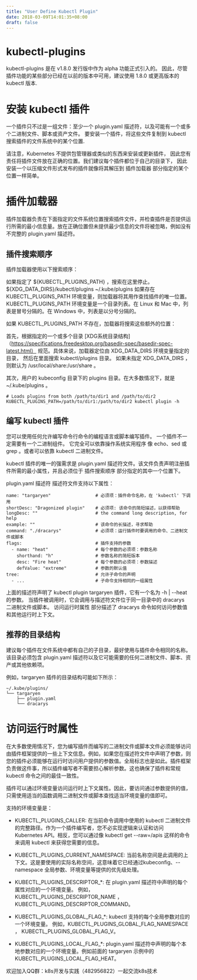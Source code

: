 ```yaml
---
title: "User Define Kubectl Plugin"
date: 2018-03-09T14:01:35+08:00
draft: false
---
```


# kubectl-plugins

kubectl-plugins 是在 v1.8.0 发行版中作为 alpha 功能正式引入的。 
因此，尽管插件功能的某些部分已经在以前的版本中可用，建议使用 1.8.0 或更高版本的 kubectl 版本.

# 安装 kubectl 插件

一个插件只不过是一组文件：至少一个 plugin.yaml 描述符，以及可能有一个或多个二进制文件、脚本或资产文件。 
要安装一个插件，将这些文件复制到 kubectl 搜索插件的文件系统中的某个位置.

请注意，Kubernetes 不提供包管理器或类似的东西来安装或更新插件，
因此您有责任将插件文件放在正确的位置。我们建议每个插件都位于自己的目录下，
因此安装一个以压缩文件形式发布的插件就像将其解压到 插件加载器 部分指定的某个位置一样简单。

# 插件加载器

插件加载器负责在下面指定的文件系统位置搜索插件文件，并检查插件是否提供运行所需的最小信息量。放在正确位置但未提供最少信息的文件将被忽略，例如没有不完整的 plugin.yaml 描述符。

## 插件搜索顺序

插件加载器使用以下搜索顺序：

如果指定了 ${KUBECTL_PLUGINS_PATH} ，搜索在这里停止。
${XDG_DATA_DIRS}/kubectl/plugins
~/.kube/plugins
如果存在 KUBECTL_PLUGINS_PATH 环境变量，则加载器将其用作查找插件的唯一位置。 KUBECTL_PLUGINS_PATH 环境变量是一个目录列表。在 Linux 和 Mac 中，列表是冒号分隔的。在 Windows 中，列表是以分号分隔的。

如果 KUBECTL_PLUGINS_PATH 不存在，加载器将搜索这些额外的位置：

首先，根据指定的一个或多个目录 [XDG系统目录结构]（https://specifications.freedesktop.org/basedir-spec/basedir-spec-latest.html） 规范。具体来说，加载器定位由 XDG_DATA_DIRS 环境变量指定的目录， 然后在里面搜索 kubectl/plugins 目录。 如果未指定 XDG_DATA_DIRS ，则默认为 /usr/local/share:/usr/share 。

其次，用户的 kubeconfig 目录下的 plugins 目录。在大多数情况下，就是 ~/.kube/plugins 。

```
# Loads plugins from both /path/to/dir1 and /path/to/dir2
KUBECTL_PLUGINS_PATH=/path/to/dir1:/path/to/dir2 kubectl plugin -h
```


## 编写 kubectl 插件

您可以使用任何允许编写命令行命令的编程语言或脚本编写插件。 一个插件不一定需要有一个二进制组件。 它完全可以依靠操作系统实用程序 像 echo、sed 或 grep 。或者可以依靠 kubectl 二进制文件。

kubectl 插件的唯一的强需求是 plugin.yaml 描述符文件。该文件负责声明注册插件所需的最小属性，并且必须位于 插件搜索顺序 部分指定的其中一个位置下。

plugin.yaml 描述符
描述符文件支持以下属性：
```
name: "targaryen"                 # 必须项：插件命令名称，在 'kubectl' 下调用
shortDesc: "Dragonized plugin"    # 必须项: 该命令的简短描述，以获得帮助
longDesc: ""                      # the command long description, for help
example: ""                       # 该命令的长描述，寻求帮助
command: "./dracarys"             # 必须项：运行插件时要调用的命令、二进制文件或脚本
flags:                            # 插件支持的参数
  - name: "heat"                  # 每个参数的必须项：参数名称
    shorthand: "h"                # 参数名称的简短版本
    desc: "Fire heat"             # 每个参数的必须项：参数描述
    defValue: "extreme"           # 参数的默认值
tree:                             # 允许子命令的声明
  - ...                           # 子命令支持相同的一组属性
```
上面的描述符声明了 kubectl plugin targaryen 插件，它有一个名为 -h | --heat 的参数。 当插件被调用时，它会调用与描述符文件位于同一目录中的 dracarys 二进制文件或脚本。 访问运行时属性 部分描述了 dracarys 命令如何访问参数值和其他运行时上下文。


## 推荐的目录结构
建议每个插件在文件系统中都有自己的子目录，最好使用与插件命令相同的名称。该目录必须包含 plugin.yaml 描述符以及它可能需要的任何二进制文件、脚本、资产或其他依赖项。

例如，targaryen 插件的目录结构可能如下所示：

```
~/.kube/plugins/
└── targaryen
    ├── plugin.yaml
    └── dracarys
```

# 访问运行时属性

在大多数使用情况下，您为编写插件而编写的二进制文件或脚本文件必须能够访问由插件框架提供的一些上下文信息。例如，如果您在描述符文件中声明了参数，则您的插件必须能够在运行时访问用户提供的参数值。全局标志也是如此。插件框架负责做这件事，所以插件编写者不需要担心解析参数。这也确保了插件和常规 kubectl 命令之间的最佳一致性。

插件可以通过环境变量访问运行时上下文属性。因此，要访问通过参数提供的值，只需使用适当的函数调用二进制文件或脚本查找适当环境变量的值即可。

支持的环境变量是：

- KUBECTL_PLUGINS_CALLER: 在当前命令调用中使用的 kubectl 二进制文件的完整路径。作为一个插件编写者，您不必实现逻辑来认证和访问 Kubernetes API。相反，您可以通过像 kubectl get --raw=/apis 这样的命令来调用 kubectl 来获得您需要的信息。

- KUBECTL_PLUGINS_CURRENT_NAMESPACE: 当前名称空间是此调用的上下文。这是要使用的实际名称空间，这意味着它已经通过kubeconfig、--namespace 全局参数、环境变量等提供的优先级处理。

- KUBECTL_PLUGINS_DESCRIPTOR_*: 在 plugin.yaml 描述符中声明的每个属性对应的一个环境变量。 例如，KUBECTL_PLUGINS_DESCRIPTOR_NAME ， KUBECTL_PLUGINS_DESCRIPTOR_COMMAND。

- KUBECTL_PLUGINS_GLOBAL_FLAG_*: kubectl 支持的每个全局参数对应的一个环境变量。 例如，KUBECTL_PLUGINS_GLOBAL_FLAG_NAMESPACE ， KUBECTL_PLUGINS_GLOBAL_FLAG_V。

- KUBECTL_PLUGINS_LOCAL_FLAG_*: plugin.yaml 描述符中声明的每个本地参数对应的一个环境变量。例如前面的 targaryen 示例中的 KUBECTL_PLUGINS_LOCAL_FLAG_HEAT。



欢迎加入QQ群：k8s开发与实践（482956822）一起交流k8s技术